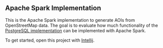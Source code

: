 ## Apache Spark Implementation

This is the Apache Spark implementation to generate AOIs from OpenStreetMap data. The goal is to evaluate how much functionality of the [PostgreSQL implementation](https://github.com/philippks/ma-osm-aoi/tree/master/webapp) can be implemented with Apache Spark.

To get started, open this project with [Intellij](https://www.jetbrains.com/idea/).
